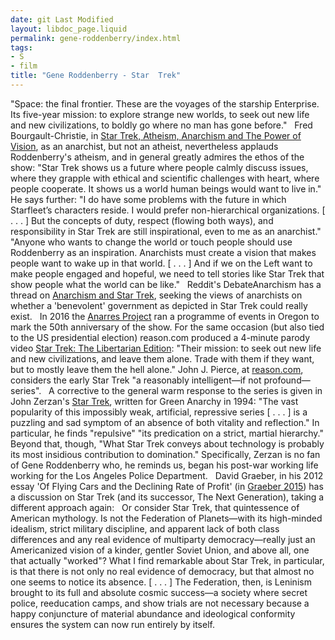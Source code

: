 ```yaml
---
date: git Last Modified
layout: libdoc_page.liquid
permalink: gene-roddenberry/index.html
tags:
- S
- film
title: "Gene Roddenberry - Star  Trek"
---
```


"Space: the final frontier. These are the voyages of the  starship Enterprise. Its five-year mission: to explore strange new  worlds, to seek out new life and new civilizations, to boldly go where no man  has gone before."
 
Fred Bourgault-Christie, in <a href="https://zcomm.org/zblogs/star-trek-atheism-anarchism-and-the-power-of-vision/"> Star Trek, Atheism, Anarchism and The Power of Vision</a>, as an anarchist, but  not an atheist, nevertheless applauds Roddenberry's atheism, and in general  greatly admires the ethos of the show: "Star Trek shows us a future where people  calmly discuss issues, where they grapple with ethical and scientific challenges  with heart, where people cooperate. It shows us a world human beings would want  to live in." He says further: "I do have some problems with the future in which  Starfleet’s characters reside. I would prefer non-hierarchical organizations. [  . . . ] But the concepts of duty, respect (flowing both ways), and  responsibility in Star Trek are still inspirational, even to me as an  anarchist." "Anyone who wants to change the world or touch people should use  Roddenberry as an inspiration. Anarchists must create a vision that makes people  want to wake up in that world. [ . . . ] And if we on the Left want to make  people engaged and hopeful, we need to tell stories like Star Trek that show  people what the world can be like."
 
Reddit's DebateAnarchism has a thread on <a href="https://www.reddit.com/r/DebateAnarchism/comments/68nzht/anarchism_and_star_trek/"> Anarchism and Star Trek</a>, seeking the views of anarchists on whether a  'benevolent' government as depicted in Star Trek could really exist.
 
In 2016 the <a href="http://www.anarresproject.org/star-trek-and-the-radical-imagination-oregon-state/"> Anarres Project</a> ran a programme of events in Oregon to mark the 50th  anniversary of the show. For the same occasion (but also tied to the US  presidential election) reason.com produced a 4-minute parody video <a href="http://reason.com/reasontv/2016/09/07/star-trek-the-libertarian-edition"> Star Trek: The Libertarian Edition</a>: "Their mission: to seek out new life and  new civilizations, and leave them alone. Trade with them if they want, but to  mostly leave them the hell alone." John J. Pierce, at <a href="a%20reasonably%20intelligent—if%20not%20profound—series">reason.com</a>,  considers the early Star Trek "a reasonably intelligent—if not  profound—series".
 
A corrective to the general warm response to the series is  given in John Zerzan's <a href="http://green-anarchy.wikidot.com/star-trek">Star  Trek</a>, written for Green Anarchy in 1994: "The vast popularity of this  impossibly weak, artificial, repressive series [ . . . ] is a puzzling and sad  symptom of an absence of both vitality and reflection." In particular, he finds  "repulsive" "its predication on a strict, martial hierarchy." Beyond that,  though, "What Star Trek conveys about technology is probably its most insidious  contribution to domination." Specifically, Zerzan is no fan of Gene Roddenberry  who, he reminds us, began his post-war working life working for the Los Angeles  Police Department.
 
David Graeber, in his 2012 essay 'Of Flying Cars and the  Declining Rate of Profit' (in <a href="biblio.htm#Graeber 2015">Graeber 2015</a>)  has a discussion on Star Trek (and its successor, The Next Generation),  taking a different approach again:
 
Or consider Star Trek, that quintessence of  American mythology. Is not the Federation of Planets—with its high-minded  idealism, strict military discipline, and apparent lack of both class  differences and any real evidence of multiparty democracy—really just an  Americanized vision of a kinder, gentler Soviet Union, and above all, one that  actually "worked"?
What I find remarkable about Star Trek, in  particular, is that there is not only no real evidence of democracy, but that  almost no one seems to notice its absence.
[ . . . ]
The Federation, then, is Leninism brought to its full and  absolute cosmic success—a society where secret police, reeducation camps, and  show trials are not necessary because a happy conjuncture of material abundance  and ideological conformity ensures the system can now run entirely by itself.